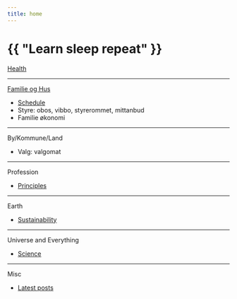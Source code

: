 ```yaml
---
title: home
---
```

# {{ "Learn sleep repeat" }}

[Health](/2024/07/11/health.html)

---

[Familie og Hus](/2025/01/28/hus.html)
* [Schedule](https://github.com/streamcode9/os/blob/main/README.md)
* Styre: obos, vibbo, styrerommet, mittanbud
* Familie økonomi

---

By/Kommune/Land
* Valg: valgomat

---

Profession
* [Principles](https://github.com/streamcode9/software-design/blob/master/README.md)

---

Earth
* [Sustainability](https://en.wikipedia.org/wiki/Sustainability)

---

Universe and Everything
* [Science](/2024/01/02/science.html)

---

Misc
* [Latest posts](/pages/blog)
